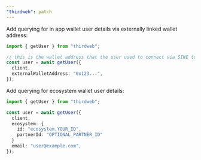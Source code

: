 ```yaml
---
"thirdweb": patch
---
```


Add querying for in app wallet user details via externally linked wallet address:

```ts
import { getUser } from "thirdweb";

// this is the wallet address that the user used to connect via SIWE to their in app wallet
const user = await getUser({
  client,
  externalWalletAddress: "0x123...",
});
```

Add querying for ecosystem wallet user details:

```ts
import { getUser } from "thirdweb";

const user = await getUser({
  client,
  ecosystem: {
    id: "ecosystem.YOUR_ID",
    partnerId: "OPTIONAL_PARTNER_ID"
  }
  email: "user@example.com",
});
```
